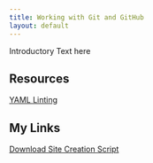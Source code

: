 ```yaml
---
title: Working with Git and GitHub
layout: default
---
```


Introductory Text here

## Resources
[YAML Linting](http://www.yamllint.com)

## My Links

[Download Site Creation Script](sitecreate.sh)
